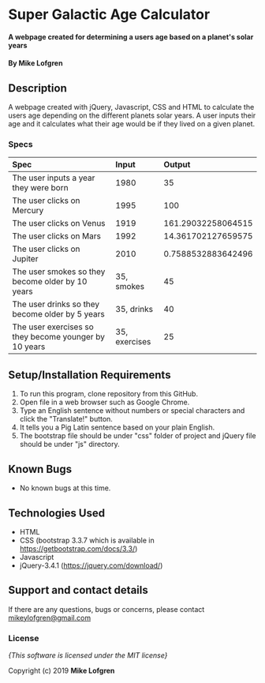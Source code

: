 # Super Galactic Age Calculator

#### A webpage created for determining a users age based on a planet's solar years

#### By **Mike Lofgren**

## Description

A webpage created with jQuery, Javascript, CSS and HTML to calculate the users age depending on the different planets solar years.
A user inputs their age and it calculates what their age would be if they lived on a given planet.

### Specs
| Spec                                    | Input                            | Output                                    |
| :---------------------------------------| :------------------------------- | :---------------------------------------- |
| The user inputs a year they were born   | 1980                              | 35                                       |
| The user clicks on Mercury              | 1995                              |100                                       |
| The user clicks on Venus                | 1919                              |161.29032258064515                        |
| The user clicks on Mars                 | 1992                              |14.361702127659575                        |
| The user clicks on Jupiter              | 2010                              | 0.7588532883642496                       |
| The user smokes so they become older by 10 years|35, smokes                 |45                                        |
| The user drinks so they become older by 5 years|35, drinks                  |40                                        |
| The user exercises so they become younger by 10 years| 35, exercises        |25                                        |

## Setup/Installation Requirements

1. To run this program, clone repository from this GitHub.
2. Open file in a web browser such as Google Chrome.
3. Type an English sentence without numbers or special characters and click the "Translate!" button.
4. It tells you a Pig Latin sentence based on your plain English.
5. The bootstrap file should be under "css" folder of project and jQuery file should be under "js" directory.

## Known Bugs
* No known bugs at this time.

## Technologies Used
  * HTML
  * CSS (bootstrap 3.3.7 which is available in https://getbootstrap.com/docs/3.3/)
  * Javascript
  * jQuery-3.4.1 (https://jquery.com/download/)

## Support and contact details

If there are any questions, bugs or concerns, please contact mikeylofgren@gmail.com

### License

*{This software is licensed under the MIT license}*

Copyright (c) 2019 **Mike Lofgren**
